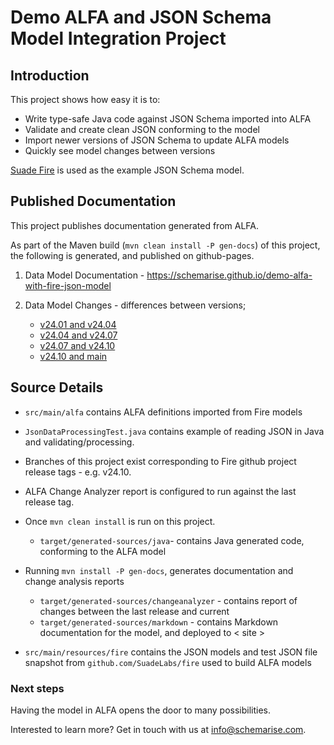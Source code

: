# Demo ALFA and JSON Schema Model Integration Project

## Introduction

This project shows how easy it is to:
- Write type-safe Java code against JSON Schema imported into ALFA
- Validate and create clean JSON conforming to the model
- Import newer versions of JSON Schema to update ALFA models
- Quickly see model changes between versions 

[Suade Fire](http://github.com/SuadeLabs/fire) is used as the example JSON Schema model.  


## Published Documentation 

This project publishes documentation generated from ALFA.

As part of the Maven build (`mvn clean install -P gen-docs`) of this project, the following is generated, and published on github-pages.

1. Data Model Documentation - https://schemarise.github.io/demo-alfa-with-fire-json-model 

2. Data Model Changes - differences between versions;
    - [v24.01 and v24.04](https://schemarise.github.io/demo-alfa-with-fire-json-model/report-24.01-to-24.04.html)
    - [v24.04 and v24.07](https://schemarise.github.io/demo-alfa-with-fire-json-model/report-24.04-to-24.07.html)
    - [v24.07 and v24.10](https://schemarise.github.io/demo-alfa-with-fire-json-model/report-24.07-to-24.10.html)
    - [v24.10 and main](https://schemarise.github.io/demo-alfa-with-fire-json-model/report.html)


## Source Details

- `src/main/alfa` contains ALFA definitions imported from Fire models

- `JsonDataProcessingTest.java` contains example of reading JSON in Java and validating/processing.

- Branches of this project exist corresponding to Fire github project release tags - e.g. v24.10. 

- ALFA Change Analyzer report is configured to run against the last release tag.

- Once `mvn clean install` is run on this project.
  - `target/generated-sources/java`- contains Java generated code, conforming to the ALFA model 

- Running `mvn install -P gen-docs`, generates documentation and change analysis reports
  - `target/generated-sources/changeanalyzer` - contains report of changes between the last release and current
  - `target/generated-sources/markdown` - contains Markdown documentation for the model, and deployed to < site >

- `src/main/resources/fire` contains the JSON models and test JSON file snapshot from `github.com/SuadeLabs/fire` used to build ALFA models


### Next steps

Having the model in ALFA opens the door to many possibilities.

Interested to learn more? Get in touch with us at info@schemarise.com.

